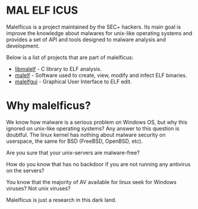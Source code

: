 MAL ELF ICUS
==========

Malelficus is a project maintained by the SEC+ hackers. Its main goal
is improve the knowledge about malwares for unix-like operating
systems and provides a set of API and tools designed to malware
analysis and development.

Below is a list of projects that are part of malelficus:

* [libmalelf](https://github.com/SecPlus/libmalelf) - C library to ELF analysis.
* [malelf](https://github.com/SecPlus/malelf) - Software used to create, view, modify and infect ELF
  binaries.
* [malelfgui](https://github.com/SecPlus/malelfgui) - Graphical User Interface to ELF edit.

Why malelficus?
==========

We know how malware is a serious problem on Windows OS, but why this
ignored on unix-like operating systems? Any answer to this question is doubtful.
The linux kernel has nothing about malware security on userspace, the same for BSD (FreeBSD, OpenBSD, etc).

Are you sure that your unix-servers are malware-free?

How do you know that has no backdoor if you are not running any antivirus on the servers?

You know that the majority of AV available for linux seek for Windows viruses? Not unix viruses?

Malelficus is just a research in this dark land.
